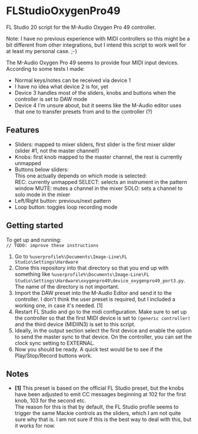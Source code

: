 # FLStudioOxygenPro49
FL Studio 20 script for the M-Audio Oxygen Pro 49 controller.

Note: I have no previous experience with MIDI controllers so this might be a bit different from other integrations, but I intend this script to work well for at least my personal case. ;-)

The M-Audio Oxygen Pro 49 seems to provide four MIDI input devices.  
According to some tests I made:
- Normal keys/notes can be received via device 1 
- I have no idea what device 2 is for, yet
- Device 3 handles most of the sliders, knobs and buttons when the controller is set to DAW mode
- Device 4 I'm unsure about, but it seems like the M-Audio editor uses that one to transfer presets from and to the controller (?)

## Features
- Sliders: mapped to mixer sliders, first slider is the first mixer slider (slider #1, not the master channel!)  
- Knobs: first knob mapped to the master channel, the rest is currently unmapped  
- Buttons below sliders:  
This one actually depends on which mode is selected:  
REC: currently unmapped
SELECT: selects an instrument in the pattern window
MUTE: mutes a channel in the mixer
SOLO: sets a channel to solo mode in the mixer
- Left/Right button: previous/next pattern
- Loop button: toggles loop recording mode

## Getting started

To get up and running:  
``// TODO: improve these instructions``

1. Go to `%userprofile%\Documents\Image-Line\FL Studio\Settings\Hardware`
2. Clone this repository into that directory so that you end up with something like `%userprofile%\Documents\Image-Line\FL Studio\Settings\Hardware\oxygenpro49\device_oxygenpro49_port3.py`. The name of the directory is not important.
3. Import the DAW preset into the M-Audio Editor and send it to the controller. I don't think the user preset is required, but I included a working one, in case it's needed. [1]
4. Restart FL Studio and go to the midi configuration. Make sure to set up the controller so that the first MIDI device is set to `(generic controller)` and the third device (MIDIIN3) is set to this script.
5. Ideally, in the output section select the first device and enable the option to send the master sync to that device. On the controller, you can set the clock sync setting to EXTERNAL.
6. Now you should be ready. A quick test would be to see if the Play/Stop/Record buttons work.


## Notes
- **[1]** This preset is based on the official FL Studio preset, but the knobs have been adjusted to emit CC messages beginning at 102 for the first knob, 103 for the second etc.  
The reason for this is that by default, the FL Studio profile seems to trigger the same Mackie controls as the sliders, which I am not quite sure why that is. I am not sure if this is the best way to deal with this, but it works for now.

